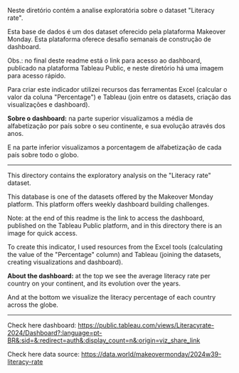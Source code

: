 Neste diretório contém a analise exploratória sobre o dataset "Literacy rate".

Esta base de dados é um dos dataset oferecido pela plataforma Makeover Monday. Esta plataforma oferece desafio semanais de construção de dashboard.

Obs.: no final deste readme está o link para acesso ao dashboard, publicado na plataforma Tableau Public, e neste diretório há uma imagem para acesso rápido.

Para criar este indicador utilizei recursos das ferramentas Excel (calcular o valor da coluna "Percentage") e Tableau (join entre os datasets, criação das visualizações e dashboard).

**Sobre o dashboard:** na parte superior visualizamos a média de alfabetização por país sobre o seu continente, e sua evolução através dos anos.

E na parte inferior visualizamos a porcentagem de alfabetização de cada país sobre todo o globo.


---------------------------------------------------------------------------------------------------------


This directory contains the exploratory analysis on the "Literacy rate" dataset.

This database is one of the datasets offered by the Makeover Monday platform. This platform offers weekly dashboard building challenges.

Note: at the end of this readme is the link to access the dashboard, published on the Tableau Public platform, and in this directory there is an image for quick access.

To create this indicator, I used resources from the Excel tools (calculating the value of the "Percentage" column) and Tableau (joining the datasets, creating visualizations and dashboard).

**About the dashboard:** at the top we see the average literacy rate per country on your continent, and its evolution over the years.

And at the bottom we visualize the literacy percentage of each country across the globe.

---------------------------------------------------------------------------------------------------------

Check here dashboard: https://public.tableau.com/views/Literacyrate-2024/Dashboard?:language=pt-BR&:sid=&:redirect=auth&:display_count=n&:origin=viz_share_link

Check here data source: https://data.world/makeovermonday/2024w39-literacy-rate

